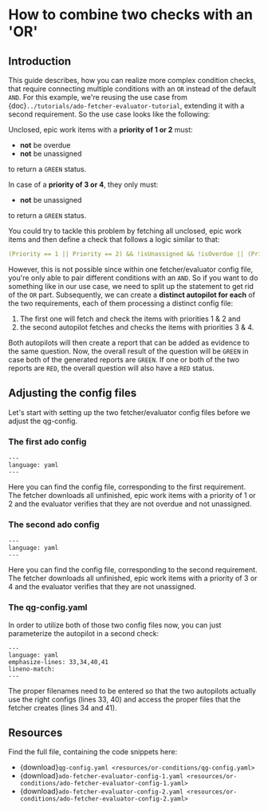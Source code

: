 <!--
SPDX-FileCopyrightText: 2024 grow platform GmbH

SPDX-License-Identifier: MIT
-->

# How to combine two checks with an 'OR'

## Introduction

This guide describes, how you can realize more complex condition checks, that require connecting multiple conditions with an `OR` instead of the default `AND`. For this example, we're reusing the use case from {doc}`../tutorials/ado-fetcher-evaluator-tutorial`, extending it with a second requirement. So the use case looks like the following:

Unclosed, epic work items with a **priority of 1 or 2** must:

- **not** be overdue
- **not** be unassigned

to return a `GREEN` status.

In case of a **priority of 3 or 4**, they only must:

- **not** be unassigned

to return a `GREEN` status.

You could try to tackle this problem by fetching all unclosed, epic work items and then define a check that follows a logic similar to that:

```yaml
(Priority == 1 || Priority == 2) && !isUnassigned && !isOverdue || (Priority == 3 || Priority == 4) && !isUnassigned
```

However, this is not possible since within one fetcher/evaluator config file, you're only able to pair different conditions with an `AND`.
So if you want to do something like in our use case, we need to split up the statement to get rid of the `OR` part. Subsequently, we can create a **distinct autopilot for each** of the two requirements, each of them processing a distinct config file:

1. The first one will fetch and check the items with priorities 1 & 2 and
2. the second autopilot fetches and checks the items with priorities 3 & 4.

Both autopilots will then create a report that can be added as evidence to the same question. Now, the overall result of the question will be `GREEN` in case both of the generated reports are `GREEN`. If one or both of the two reports are `RED`, the overall question will also have a `RED` status.

## Adjusting the config files

Let's start with setting up the two fetcher/evaluator config files before we adjust the qg-config.

### The first ado config

```{literalinclude} resources/or-conditions/ado-fetcher-evaluator-config-1.yaml
---
language: yaml
---
```

Here you can find the config file, corresponding to the first requirement.
The fetcher downloads all unfinished, epic work items with a priority of 1 or 2 and the evaluator verifies that they are not overdue and not unassigned.

### The second ado config

```{literalinclude} resources/or-conditions/ado-fetcher-evaluator-config-2.yaml
---
language: yaml
---
```

Here you can find the config file, corresponding to the second requirement.
The fetcher downloads all unfinished, epic work items with a priority of 3 or 4 and the evaluator verifies that they are not unassigned.

### The qg-config.yaml

In order to utilize both of those two config files now, you can just parameterize the autopilot in a second check:

```{literalinclude} resources/or-conditions/qg-config.yaml
---
language: yaml
emphasize-lines: 33,34,40,41
lineno-match:
---
```

The proper filenames need to be entered so that the two autopilots actually use the right configs (lines 33, 40) and access the proper files that the fetcher creates (lines 34 and 41).

## Resources

Find the full file, containing the code snippets here:

- {download}`qg-config.yaml <resources/or-conditions/qg-config.yaml>`
- {download}`ado-fetcher-evaluator-config-1.yaml <resources/or-conditions/ado-fetcher-evaluator-config-1.yaml>`
- {download}`ado-fetcher-evaluator-config-2.yaml <resources/or-conditions/ado-fetcher-evaluator-config-2.yaml>`
